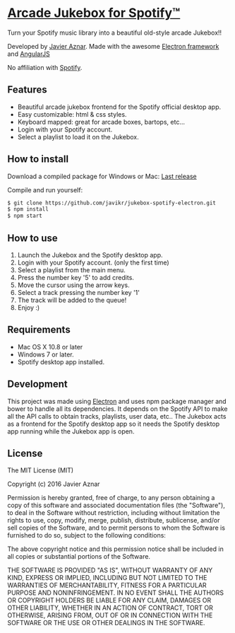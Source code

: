 [Arcade Jukebox for Spotify™][1]
=========================

[](http://theclashsoft.com/jukebox_spotify.png)

Turn your Spotify music library into a beautiful old-style arcade Jukebox!!

Developed by [Javier Aznar][2]. Made with the awesome [Electron framework][4] and [AngularJS][5]

No affiliation with [Spotify][3].

[1]: https://github.com/javikr/jukebox-spotify-electron
[2]: http://www.theclashsoft.com
[3]: http://www.spotify.com/
[4]: http://electron.atom.io/
[5]: https://angularjs.org/

Features
------------

* Beautiful arcade jukebox frontend for the Spotify official desktop app.
* Easy customizable: html & css styles.
* Keyboard mapped: great for arcade boxes, bartops, etc...
* Login with your Spotify account.
* Select a playlist to load it on the Jukebox.

How to install
------------

Download a compiled package for Windows or Mac:
[Last release](http://)

Compile and run yourself:

```sh 
$ git clone https://github.com/javikr/jukebox-spotify-electron.git
$ npm install
$ npm start 
```


How to use
------------

1) Launch the Jukebox and the Spotify desktop app.
2) Login with your Spotify account. (only the first time)
3) Select a playlist from the main menu.
4) Press the number key '5' to add credits.
5) Move the cursor using the arrow keys.
6) Select a track pressing the number key '1'
7) The track will be added to the queue!
8) Enjoy :)


Requirements
------------

* Mac OS X 10.8 or later
* Windows 7 or later.
* Spotify desktop app installed.


Development
-----------

This project was made using [Electron][4] and uses npm package manager and bower to handle all its dependencies. It depends on the Spotify API to make all the API calls to obtain tracks, playlists, user data, etc..
The Jukebox acts as a frontend for the Spotify desktop app so it needs the Spotify desktop app running while the Jukebox app is open.



License
-------

The MIT License (MIT)

Copyright (c) 2016 Javier Aznar

Permission is hereby granted, free of charge, to any person obtaining a copy of
this software and associated documentation files (the "Software"), to deal in
the Software without restriction, including without limitation the rights to
use, copy, modify, merge, publish, distribute, sublicense, and/or sell copies of
the Software, and to permit persons to whom the Software is furnished to do so,
subject to the following conditions:

The above copyright notice and this permission notice shall be included in all
copies or substantial portions of the Software.

THE SOFTWARE IS PROVIDED "AS IS", WITHOUT WARRANTY OF ANY KIND, EXPRESS OR
IMPLIED, INCLUDING BUT NOT LIMITED TO THE WARRANTIES OF MERCHANTABILITY, FITNESS
FOR A PARTICULAR PURPOSE AND NONINFRINGEMENT. IN NO EVENT SHALL THE AUTHORS OR
COPYRIGHT HOLDERS BE LIABLE FOR ANY CLAIM, DAMAGES OR OTHER LIABILITY, WHETHER
IN AN ACTION OF CONTRACT, TORT OR OTHERWISE, ARISING FROM, OUT OF OR IN
CONNECTION WITH THE SOFTWARE OR THE USE OR OTHER DEALINGS IN THE SOFTWARE.